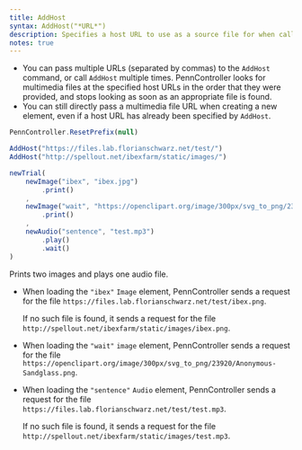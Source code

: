 ```yaml
---
title: AddHost
syntax: AddHost("*URL*")
description: Specifies a host URL to use as a source file for when calling creating a new `Audio`, `Image`, or **Video** element. The `"URL"` argument must end in `"/"`.
notes: true
---
```


+ You can pass multiple URLs (separated by commas) to the `AddHost` command, or call `AddHost` multiple times. PennController looks for multimedia files at the specified host URLs in the order that they were provided, and stops looking as soon as an appropriate file is found.
+ You can still directly pass a multimedia file URL when creating a new element, even if a host URL has already been specified by `AddHost`.

<!--more-->

```javascript
PennController.ResetPrefix(null)

AddHost("https://files.lab.florianschwarz.net/test/")
AddHost("http://spellout.net/ibexfarm/static/images/")

newTrial(
    newImage("ibex", "ibex.jpg")
        .print()
    ,
    newImage("wait", "https://openclipart.org/image/300px/svg_to_png/23920/Anonymous-Sandglass.png")
        .print()
    ,
    newAudio("sentence", "test.mp3")
        .play()
        .wait()
)
```
Prints two images and plays one audio file. 
+ When loading the `"ibex"` `Image` element, PennController sends a request for the file `https://files.lab.florianschwarz.net/test/ibex.png`. 

    If no such file is found, it sends a request for the file `http://spellout.net/ibexfarm/static/images/ibex.png`.
+ When loading the `"wait"` `image` element, PennController sends a request for the file `https://openclipart.org/image/300px/svg_to_png/23920/Anonymous-Sandglass.png`.
+ When loading the `"sentence"` `Audio` element, PennController sends a request for the file `https://files.lab.florianschwarz.net/test/test.mp3`. 
    
    If no such file is found, it sends a request for the file `http://spellout.net/ibexfarm/static/images/test.mp3`.